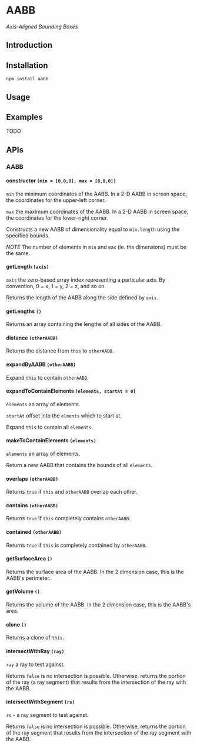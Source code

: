 # AABB

_Axis-Aligned Bounding Boxes_

## Introduction

## Installation

````
npm install aabb
````

## Usage

## Examples

TODO

## APIs

### AABB

#### <span class="heading">constructor</span> `(min = [0,0,0], max = [0,0,0])`

`min` the minimum coordinates of the AABB. In a 2-D AABB in screen space, the coordinates for the upper-left corner.

`max` the maximum coordinates of the AABB. In a 2-D AABB in screen space, the coordinates for the lower-right corner.

Constructs a new AABB of dimensionality equal to `min.length` using the specified bounds.

*NOTE* The number of elements in `min` and `max` (ie. the dimensions) must be the same.

#### <span class="heading">getLength</span> `(axis)`

`axis` the zero-based array index representing a particular axis. By convention, 0 = x, 1 = y, 2 = z, and so on.

Returns the length of the AABB along the side defined by `axis`.

#### <span class="heading">getLengths</span> `()`

Returns an array containing the lengths of all sides of the AABB.

#### <span class="heading">distance</span> `(otherAABB)`

Returns the distance from `this` to `otherAABB`.

#### <span class="heading">expandByAABB</span> `(otherAABB)`

Expand `this` to contain `otherAABB`.

#### <span class="heading">expandToContainElements</span> `(elements, startAt = 0)`

`elements` an array of elements.

`startAt` offset into the `elments` which to start at.

Expand `this` to contain all `elements`.

#### <span class="heading">makeToContainElements</span> `(elements)`

`elements` an array of elements.

Return a new AABB that contains the bounds of all `elements`.

#### <span class="heading">overlaps</span> `(otherAABB)`

Returns `true` if `this` and `otherAABB` overlap each other.

#### <span class="heading">contains</span> `(otherAABB)`

Returns `true` if `this` completely contains `otherAABB`.

#### <span class="heading">contained</span> `(otherAABB)`

Returns `true` if `this` is completely contained by `otherAABB`.

#### <span class="heading">getSurfaceArea</span> `()`

Returns the surface area of the AABB. In the 2 dimension case, this is the AABB's perimeter.

#### <span class="heading">getVolume</span> `()`

Returns the volume of the AABB. In the 2 dimension case, this is the AABB's area.

#### <span class="heading">clone</span> `()`

Returns a clone of `this`.

#### <span class="heading">intersectWithRay</span> `(ray)`

`ray` a ray to test against.

Returns `false` is no intersection is possible. Otherwise, returns the portion of the ray (a ray segment) that results from the intersection of the ray with the AABB.

#### <span class="heading">intersectWithSegment</span> `(rs)`

`rs` - a ray segment to test against.

Returns `false` is no intersection is possible. Otherwise, returns the portion of the ray segment that results from the intersection of the ray segment with the AABB.